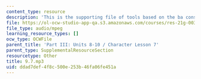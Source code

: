 ```yaml
---
content_type: resource
description: 'This is the supporting file of tools based on the ba construction. '
file: https://ol-ocw-studio-app-qa.s3.amazonaws.com/courses/res-21g-003-learning-chinese-a-foundation-course-in-mandarin-spring-2011/ddad7def4f8c500e253b46fa06fe451a_9.7.mp3
file_type: audio/mpeg
learning_resource_types: []
ocw_type: OCWFile
parent_title: 'Part III: Units 8-10 / Character Lesson 7'
parent_type: SupplementalResourceSection
resourcetype: Other
title: 9.7.mp3
uid: ddad7def-4f8c-500e-253b-46fa06fe451a
---
```

